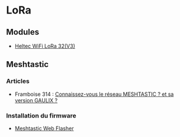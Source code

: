 # LoRa

## Modules

- [Heltec WiFi LoRa 32(V3)](https://heltec.org/project/wifi-lora-32-v3/)


## Meshtastic

### Articles

- Framboise 314 : [Connaissez-vous le réseau MESHTASTIC ? et sa version GAULIX ?](https://www.framboise314.fr/connaissez-vous-le-reseau-meshtastic-et-sa-version-gaulix/)

### Installation du firmware

- [Meshtastic Web Flasher](https://flasher.meshtastic.org/)


